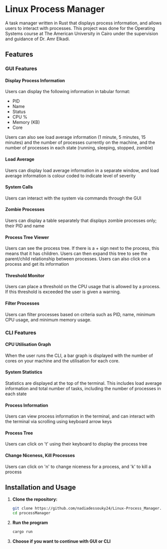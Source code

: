 # Linux Process Manager 
A task manager written in Rust that displays process information, and allows users to interact with processes. This project was done for the Operating Systems course at The American University in Cairo under the supervision and guidance of Dr. Amr Elkadi.

## Features
### GUI Features
#### Display Process Information
Users can display the following information in tabular format:
- PID
- Name
- Status
- CPU %
- Memory (KB)
- Core

  
Users can also see load average information (1 minute, 5 minutes, 15 minutes) and the number of processes currently on the machine, and the number of processes in each state (running, sleeping, stopped, zombie)
#### Load Average 
Users can display load average information in a separate window, and load average information is colour coded to indicate level of severity
#### System Calls
Users can interact with the system via commands through the GUI
#### Zombie Processes
Users can display a table separately that displays zombie processes only; their PID and name
#### Process Tree Viewer
Users can see the process tree. If there is a + sign next to the process, this means that it has children. Users can then expand this tree to see the parent/child relationship between processes. Users can also click on a process and get its information
#### Threshold Monitor
Users can place a threshold on the CPU usage that is allowed by a process. If this threshold is exceeded the user is given a warning. 
#### Filter Processes 
Users can filter processes based on criteria such as PID, name, minimum CPU usage, and minimum memory usage. 
### CLI Features 
#### CPU Utilisation Graph
When the user runs the CLI, a bar graph is displayed with the number of cores on your machine and the utilisation for each core. 
#### System Statistics
Statistics are displayed at the top of the terminal. This includes load average information and total number of tasks, including the number of processes in each state
#### Process Information
Users can view process information in the terminal, and can interact with the terminal via scrolling using keyboard arrow keys 
#### Process Tree
Users can click on 't' using their keyboard to display the process tree
#### Change Niceness, Kill Processes
Users can click on 'n' to change niceness for a process, and 'k' to kill a process 

## Installation and Usage

1. **Clone the repository:**
   ```bash
   git clone https://github.com/nadiadessouky24/Linux-Process_Manager.git
   cd processManager
2. **Run the program**
    ```bash
    cargo run
3. **Choose if you want to continue with GUI or CLI**




